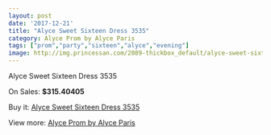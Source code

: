 ```yaml
---
layout: post
date: '2017-12-21'
title: "Alyce Sweet Sixteen Dress 3535"
category: Alyce Prom by Alyce Paris
tags: ["prom","party","sixteen","alyce","evening"]
image: http://img.princessan.com/2089-thickbox_default/alyce-sweet-sixteen-dress-3535.jpg
---
```

Alyce Sweet Sixteen Dress 3535

On Sales: **$315.40405**
<a href="https://www.princessan.com/en/alyce-prom-by-alyce-paris/935-alyce-sweet-sixteen-dress-3535.html"><amp-img layout="responsive" width="600" height="600" src="//img.princessan.com/2089-thickbox_default/alyce-sweet-sixteen-dress-3535.jpg" alt="Alyce Sweet Sixteen Dress 3535 0" /></a>
<a href="https://www.princessan.com/en/alyce-prom-by-alyce-paris/935-alyce-sweet-sixteen-dress-3535.html"><amp-img layout="responsive" width="600" height="600" src="//img.princessan.com/2090-thickbox_default/alyce-sweet-sixteen-dress-3535.jpg" alt="Alyce Sweet Sixteen Dress 3535 1" /></a>

Buy it: [Alyce Sweet Sixteen Dress 3535](https://www.princessan.com/en/alyce-prom-by-alyce-paris/935-alyce-sweet-sixteen-dress-3535.html "Alyce Sweet Sixteen Dress 3535")

View more: [Alyce Prom by Alyce Paris](https://www.princessan.com/en/8-alyce-prom-by-alyce-paris "Alyce Prom by Alyce Paris")